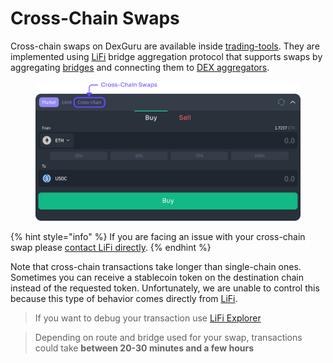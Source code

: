 # Cross-Chain Swaps

Cross-chain swaps on DexGuru are available inside [trading-tools](../general/features/trading-tools/ "mention"). They are implemented using [LiFi](https://li.fi/) bridge aggregation protocol that supports swaps by aggregating [bridges](https://docs.li.fi/list-chains-bridges-dexs#bridges) and connecting them to [DEX aggregators](https://docs.li.fi/list-chains-bridges-dexs#exchanges).

<figure><img src="../.gitbook/assets/001 (3).png" alt=""><figcaption></figcaption></figure>

{% hint style="info" %}
If you are facing an issue with your cross-chain swap please [contact LiFi directly](https://lifihelp.zendesk.com/hc/en-us/articles/11158438085531-Where-can-I-get-real-time-support-). &#x20;
{% endhint %}

Note that cross-chain transactions take longer than single-chain ones. Sometimes you can receive a stablecoin token on the destination chain instead of the requested token. Unfortunately, we are unable to control this because this type of behavior comes directly from [LiFi](https://li.fi/).&#x20;

> If you want to debug your transaction use [LiFi Explorer](https://explorer.li.fi/) &#x20;

> Depending on route and bridge used for your swap, transactions could take **between 20-30 minutes and a few hours**
